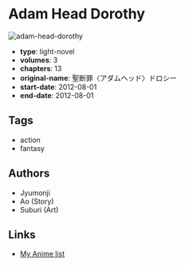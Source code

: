 # Adam Head Dorothy

![adam-head-dorothy](https://cdn.myanimelist.net/images/manga/1/162848.jpg)

-   **type**: light-novel
-   **volumes**: 3
-   **chapters**: 13
-   **original-name**: 聖断罪〈アダムヘッド〉ドロシー
-   **start-date**: 2012-08-01
-   **end-date**: 2012-08-01

## Tags

-   action
-   fantasy

## Authors

-   Jyumonji
-   Ao (Story)
-   Suburi (Art)

## Links

-   [My Anime list](https://myanimelist.net/manga/55941/Adam_Head_Dorothy)
